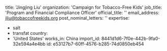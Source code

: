 title: 'Jingjing Liu'
organization: 'Campaign for Tobacco-Free Kids'
job_title: 'Program and Financial Compliance Officer'
official_title: ''
email_address: jliu@tobaccofreekids.org
post_nominal_letters: ''
expertise:
  - salt
  - transfat
country:
  - 'United States'
works_in: China
import_id: 8441d1d6-7f0e-442b-9fa0-32e594a4e4bb
id: e53127b7-60ff-4576-b285-74d0850eb454
